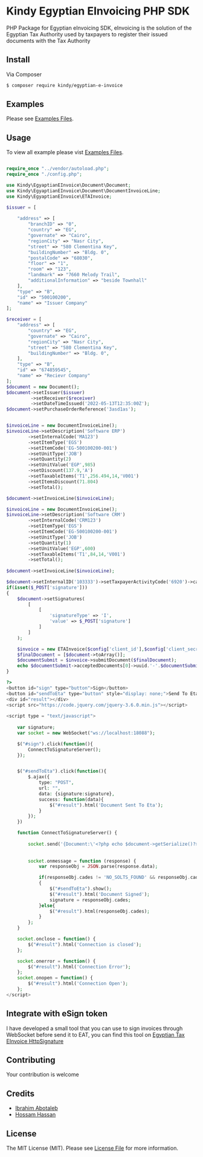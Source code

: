 # Kindy Egyptian EInvoicing PHP SDK

PHP Package for Egyptian eInvoicing SDK, eInvoicing is the solution of the Egyptian Tax Authority used by taxpayers to register their issued documents with the Tax Authority

## Install

Via Composer

``` bash
$ composer require kindy/egyptian-e-invoice
```

## Examples

Please see [Examples Files](examples).

## Usage

To view all example please vist [Examples Files](examples).
``` php

require_once "../vendor/autoload.php";
require_once "./config.php";

use Kindy\EgyaptianEInvoice\Document\Document;
use Kindy\EgyaptianEInvoice\Document\DocumentInvoiceLine;
use Kindy\EgyaptianEInvoice\ETAInvoice;

$issuer = [
    
    "address" => [
        "branchID" => "0",
        "country" => "EG",
        "governate" => "Cairo",
        "regionCity" => "Nasr City",
        "street" => "580 Clementina Key",
        "buildingNumber" => "Bldg. 0",
        "postalCode" => "68030",
        "floor" => "1",
        "room" => "123",
        "landmark" => "7660 Melody Trail",
        "additionalInformation" => "beside Townhall"
    ],
    "type" => "B",
    "id" => "500100200",
    "name" => "Issuer Company"
];

$receiver = [
    "address" => [
        "country" => "EG",
        "governate" => "Cairo",
        "regionCity" => "Nasr City",
        "street" => "580 Clementina Key",
        "buildingNumber" => "Bldg. 0",
    ],
    "type" => "B",
    "id" => "674859545",
    "name" => "Recievr Company"
];
$document = new Document();
$document->setIssuer($issuer)
         ->setReceiver($receiver)
         ->setDateTimeIssued('2022-05-13T12:35:00Z');
$document->setPurchaseOrderReference('3asd1as');


$invoiceLine = new DocumentInvoiceLine();
$invoiceLine->setDescription('Software ERP')
        ->setInternalCode('MA123')
        ->setItemType('EGS')
        ->setItemCode('EG-500100200-001')
        ->setUnitType('JOB')
        ->setQuantity(2)
        ->setUnitValue('EGP',985)
        ->setDiscount(137.9,'A')
        ->setTaxableItems('T1',256.494,14,'V001')
        ->setItemsDiscount(71.804)
        ->setTotal();

$document->setInvoiceLine($invoiceLine);

$invoiceLine = new DocumentInvoiceLine();
$invoiceLine->setDescription('Software CRM')
        ->setInternalCode('CRM123')
        ->setItemType('EGS')
        ->setItemCode('EG-500100200-001')
        ->setUnitType('JOB')
        ->setQuantity(1)
        ->setUnitValue('EGP',600)
        ->setTaxableItems('T1',84,14,'V001')
        ->setTotal();
        
$document->setInvoiceLine($invoiceLine);

$document->setInternalID('103333')->setTaxpayerActivityCode('6920')->calculate();
if(isset($_POST['signature']))
{
    $document->setSignatures(
        [
            [
                'signatureType' => 'I',
                'value' => $_POST['signature']
            ]
        ]
    );

    $invoice = new ETAInvoice($config['client_id'],$config['client_secret'], 'uat');
    $finalDocument = [$document->toArray()];
    $documentSubmit = $invoice->submitDocument($finalDocument);
    echo $documentSubmit->acceptedDocuments[0]->uuid.'-'.$documentSubmit->acceptedDocuments[0]->longId.'-'.$documentSubmit->acceptedDocuments[0]->internalId;
}

?>
<button id="sign" type="button">Sign</button>
<button id="sendToEta" type="button" style="display: none;">Send To Eta</button>
<div id="result"></div>
<script src="https://code.jquery.com/jquery-3.6.0.min.js"></script>
      
<script type = "text/javascript">
    
    var signature;
    var socket = new WebSocket("ws://localhost:18088");

    $("#sign").click(function(){
        ConnectToSignatureServer();
    });


    $("#sendToEta").click(function(){
        $.ajax({
            type: "POST",
            url: "",
            data: {signature:signature},
            success: function(data){
                $("#result").html('Document Sent To Eta');
            }
        });
    })

    function ConnectToSignatureServer() {
    
        socket.send('{Document:\'<?php echo $document->getSerialize()?>\',TokenCertificate:\'Egypt Trust Sealing CA\',Password:\'15775108\'}');
        
        
        socket.onmessage = function (response) { 
            var responseObj = JSON.parse(response.data);

            if(responseObj.cades != 'NO_SOLTS_FOUND' && responseObj.cades != 'PASSWORD_INVAILD' && responseObj.cades != 'CERTIFICATE_NOT_FOUND' && responseObj.cades != 'NO_DEVICE_DETECTED')
            {
                $("#sendToEta").show();
                $("#result").html('Document Signed');
                signature = responseObj.cades;
            }else{
                $("#result").html(responseObj.cades);
            }
        };
    }

    socket.onclose = function() { 
        $("#result").html('Connection is closed');
    };

    socket.onerror = function() { 
        $("#result").html('Connection Error');
    };
    socket.onopen = function() { 
        $("#result").html('Connection Open');
    };
</script>
```
## Integrate with eSign token
I have developed a small tool that you can use to sign invoices through WebSocket before send it to EAT, you can find this tool on [Egyptian Tax EInvoice HttpSignature](https://github.com/mrkindy/ETAHttpSignature)

## Contributing

Your contribution is welcome

## Credits

- [Ibrahim Abotaleb](https://github.com/mrkindy)
- [Hossam Hassan](https://github.com/devhus)

## License

The MIT License (MIT). Please see [License File](LICENSE) for more information.
